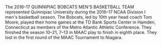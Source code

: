 The 2016–17 QUINNIPIAC BOBCATS MEN'S BASKETBALL TEAM represented Quinnipiac University during the 2016–17 NCAA Division I men's basketball season. The Bobcats, led by 10th year head coach Tom Moore, played their home games at the TD Bank Sports Center in Hamden, Connecticut as members of the Metro Atlantic Athletic Conference. They finished the season 10–21, 7–13 in MAAC play to finish in eighth place. They lost in the first round of the MAAC Tournament to Niagara.
